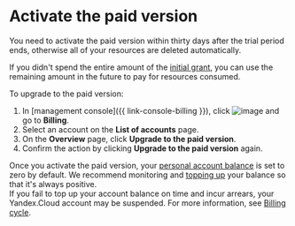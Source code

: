 # Activate the paid version

You need to activate the paid version within thirty days after the trial period ends, otherwise all of your resources are deleted automatically.

If you didn't spend the entire amount of the [initial grant](../concepts/bonus-account.md), you can use the remaining amount in the future to pay for resources consumed.

To upgrade to the paid version:

1. In [management console]({{ link-console-billing }}), click ![image](../../_assets/ugly-sandwich.svg) and go to **Billing**.
2. Select an account on the **List of accounts** page.
3. On the **Overview** page, click **Upgrade to the paid version**.
4. Confirm the action by clicking **Upgrade to the paid version** again.

Once you activate the paid version, your [personal account balance](../concepts/personal-account.md#balance) is set to zero by default. We recommend monitoring and [topping up](../operations/pay-the-bill.md) your balance so that it's always positive.
<br/>If you fail to top up your account balance on time and incur arrears, your Yandex.Cloud account may be suspended. For more information, see [Billing cycle](../payment/billing-cycle.md).

